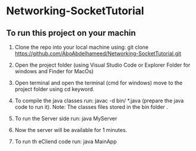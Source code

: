 # Networking-SocketTutorial

## To run this project on your machin
1. Clone the repo into your local machine using: 
        git clone https://github.com/AboAbdelhameed/Networking-SocketTutorial.git

2. Open the project folder (using Visual Studio Code or Explorer Folder for windows and Finder for MacOs)

3. Open terminal and open the terminal (cmd for windows) move to the project folder using cd keyword.

4. To compile the java classes run: javac -d bin/ *.java (prepare the java code to run it).
        Note: The classes files stored in the bin folder .

5. To run the Server side run: java MyServer

6. Now the server will be available for 1 minutes.

7. To run th eCliend code run: java MainApp


